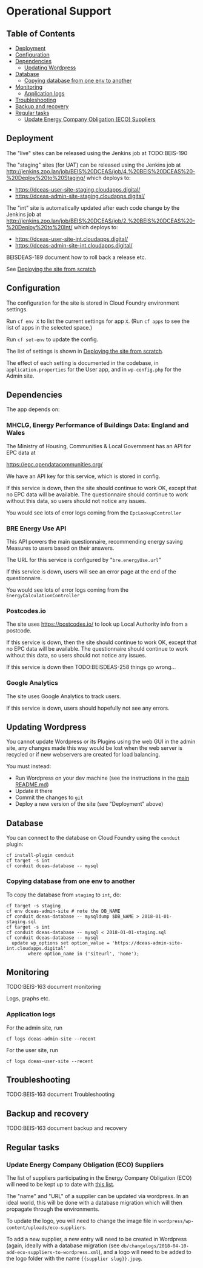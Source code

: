 # Operational Support

## Table of Contents

<!-- toc -->

- [Deployment](#deployment)
- [Configuration](#configuration)
- [Dependencies](#dependencies)
  * [Updating Wordpress](#updating-wordpress)
- [Database](#database)
  * [Copying database from one env to another](#copying-database-from-one-env-to-another)
- [Monitoring](#monitoring)
  * [Application logs](#application-logs)
- [Troubleshooting](#troubleshooting)
- [Backup and recovery](#backup-and-recovery)
- [Regular tasks](#regular-tasks)
  * [Update Energy Company Obligation (ECO) Suppliers](#update-energy-company-obligation-eco-suppliers)

<!-- tocstop -->

## Deployment

The "live" sites can be released using the Jenkins job at TODO:BEIS-190

The "staging" sites (for UAT) can be released using the Jenkins job at
http://jenkins.zoo.lan/job/BEIS%20DCEAS/job/4.%20BEIS%20DCEAS%20-%20Deploy%20to%20Staging/
which deploys to:
  * https://dceas-user-site-staging.cloudapps.digital/
  * https://dceas-admin-site-staging.cloudapps.digital/

The "int" site is automatically updated after each code change by the Jenkins job at
http://jenkins.zoo.lan/job/BEIS%20DCEAS/job/2.%20BEIS%20DCEAS%20-%20Deploy%20to%20Int/
which deploys to:
  * https://dceas-user-site-int.cloudapps.digital/
  * https://dceas-admin-site-int.cloudapps.digital/

BEISDEAS-189 document how to roll back a release etc.

See [Deploying the site from scratch](Deploy%20from%20Scratch.md)

## Configuration

The configuration for the site is stored in Cloud Foundry environment settings.

Run `cf env X` to list the current settings for app `X`.
(Run `cf apps` to see the list of apps in the selected space.)

Run `cf set-env` to update the config.

The list of settings is shown in [Deploying the site from scratch](Deploy%20from%20Scratch.md).

The effect of each setting is documented in the codebase, in `application.properties` for the User
app, and in `wp-config.php` for the Admin site.

## Dependencies

The app depends on:

### MHCLG, Energy Performance of Buildings Data: England and Wales

The Ministry of Housing, Communities & Local Government has an API for EPC
data at

https://epc.opendatacommunities.org/

We have an API key for this service, which is stored in config.

If this service is down, then the site should continue to work OK, except that no EPC
data will be available. The questionnaire should continue to work without this data,
so users should not notice any issues.

You would see lots of error logs coming from the `EpcLookupController`

### BRE Energy Use API

This API powers the main questionnaire, recommending energy saving Measures to users
based on their answers.

The URL for this service is configured by "`bre.energyUse.url`"

If this service is down, users will see an error page at the end of the questionnaire.

You would see lots of error logs coming from the `EnergyCalculationController`

### Postcodes.io

The site uses https://postcodes.io/ to look up Local Authority info from a postcode.

If this service is down, then the site should continue to work OK, except that no EPC
data will be available. The questionnaire should continue to work without this data,
so users should not notice any issues.

If this service is down then TODO:BEISDEAS-258 things go wrong...

### Google Analytics

The site uses Google Analytics to track users.

If this service is down, users should hopefully not see any errors.

## Updating Wordpress

You cannot update Wordpress or its Plugins using the web GUI in the admin site,
any changes made this way would be lost when the web server is recycled or if new
webservers are created for load balancing.

You must instead:

 * Run Wordpress on your dev machine (see the instructions in the [main README.md](../README.md))
 * Update it there
 * Commit the changes to `git`
 * Deploy a new version of the site (see "Deployment" above)

## Database

You can connect to the database on Cloud Foundry using the `conduit` plugin:

    cf install-plugin conduit
    cf target -s int
    cf conduit dceas-database -- mysql

### Copying database from one env to another

To copy the database from `staging` to `int`, do:

    cf target -s staging
    cf env dceas-admin-site # note the DB_NAME
    cf conduit dceas-database -- mysqldump $DB_NAME > 2018-01-01-staging.sql
    cf target -s int
    cf conduit dceas-database -- mysql < 2018-01-01-staging.sql
    cf conduit dceas-database -- mysql
      update wp_options set option_value = 'https://dceas-admin-site-int.cloudapps.digital'
            where option_name in ('siteurl', 'home');

## Monitoring

TODO:BEIS-163 document monitoring

Logs, graphs etc.

### Application logs

For the admin site, run

    cf logs dceas-admin-site --recent

For the user site, run

    cf logs dceas-user-site --recent

## Troubleshooting

TODO:BEIS-163 document Troubleshooting

## Backup and recovery

TODO:BEIS-163 document backup and recovery

## Regular tasks

### Update Energy Company Obligation (ECO) Suppliers

The list of suppliers participating in the Energy Company Obligation (ECO) will need to be kept up to date
with [this list](https://www.ofgem.gov.uk/environmental-programmes/eco/contacts-guidance-and-resources/supplier-contact-details).

The "name" and "URL" of a supplier can be updated via wordpress. In an ideal world, this will be done with a database
migration which will then propagate through the environments.

To update the logo, you will need to change the image file in `wordpress/wp-content/uploads/eco-suppliers`.

To add a new supplier, a new entry will need to be created in Wordpress (again, ideally with a database migration (see
`db/changelogs/2018-04-10-add-eco-suppliers-to-wordpress.xml`), and a logo will need to be added to the
logo folder with the name `{{supplier slug}}.jpeg`.
